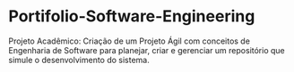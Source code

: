 # Portifolio-Software-Engineering
Projeto Acadêmico: Criação de um Projeto Ágil com conceitos de Engenharia de Software para planejar, criar e gerenciar um repositório que simule o desenvolvimento do sistema.

